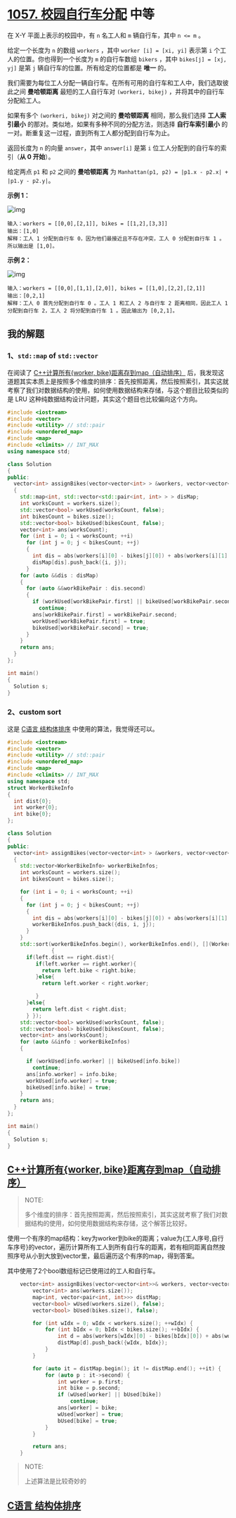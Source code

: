 # [1057. 校园自行车分配](https://leetcode-cn.com/problems/campus-bikes/) 中等

在 X-Y 平面上表示的校园中，有 `n` 名工人和 `m` 辆自行车，其中 `n <= m` 。

给定一个长度为 `n` 的数组 `workers` ，其中 `worker [i] = [xi, yi]` 表示第 `i` 个工人的位置。你也得到一个长度为 `m` 的自行车数组 `bikers` ，其中 `bikes[j] = [xj, yj]` 是第 `j` 辆自行车的位置。所有给定的位置都是 **唯一** 的。

我们需要为每位工人分配一辆自行车。在所有可用的自行车和工人中，我们选取彼此之间 **曼哈顿距离** 最短的工人自行车对 `(workeri, bikej)` ，并将其中的自行车分配給工人。

如果有多个 `(workeri, bikej)` 对之间的 **曼哈顿距离** 相同，那么我们选择 **工人索引最小** 的那对。类似地，如果有多种不同的分配方法，则选择 **自行车索引最小** 的一对。断重复这一过程，直到所有工人都分配到自行车为止。

返回长度为 `n` 的向量 `answer`，其中 `answer[i]` 是第 `i` 位工人分配到的自行车的索引（**从 0 开始**）。

给定两点 `p1` 和 `p2` 之间的 **曼哈顿距离** 为 `Manhattan(p1, p2) = |p1.x - p2.x| + |p1.y - p2.y|`。

**示例 1：**

![img](https://assets.leetcode.com/uploads/2019/03/06/1261_example_1_v2.png)

```
输入：workers = [[0,0],[2,1]], bikes = [[1,2],[3,3]]
输出：[1,0]
解释：工人 1 分配到自行车 0，因为他们最接近且不存在冲突，工人 0 分配到自行车 1 。所以输出是 [1,0]。
```

**示例 2：**

![img](https://assets.leetcode.com/uploads/2019/03/06/1261_example_2_v2.png)

```
输入：workers = [[0,0],[1,1],[2,0]], bikes = [[1,0],[2,2],[2,1]]
输出：[0,2,1]
解释：工人 0 首先分配到自行车 0 。工人 1 和工人 2 与自行车 2 距离相同，因此工人 1 分配到自行车 2，工人 2 将分配到自行车 1 。因此输出为 [0,2,1]。
```

## 我的解题

### 1、`std::map` of `std::vector`

在阅读了 [C++计算所有{worker, bike}距离存到map（自动排序）](https://leetcode-cn.com/problems/campus-bikes/solution/cji-suan-suo-you-worker-bikeju-chi-cun-dao-mapzi-d/) 后，我发现这道题其实本质上是按照多个维度的排序：首先按照距离，然后按照索引，其实这就考察了我们对数据结构的使用，如何使用数据结构来存储，与这个题目比较类似的是 LRU 这种纯数据结构设计问题，其实这个题目也比较偏向这个方向。

```c++
#include <iostream>
#include <vector>
#include <utility> // std::pair
#include <unordered_map>
#include <map>
#include <climits> // INT_MAX
using namespace std;

class Solution
{
public:
  vector<int> assignBikes(vector<vector<int> > &workers, vector<vector<int> > &bikes)
  {
    std::map<int, std::vector<std::pair<int, int> > > disMap;
    int worksCount = workers.size();
    std::vector<bool> workUsed(worksCount, false);
    int bikesCount = bikes.size();
    std::vector<bool> bikeUsed(bikesCount, false);
    vector<int> ans(worksCount);
    for (int i = 0; i < worksCount; ++i)
      for (int j = 0; j < bikesCount; ++j)
      {
        int dis = abs(workers[i][0] - bikes[j][0]) + abs(workers[i][1] - bikes[j][1]);
        disMap[dis].push_back({i, j});
      }
    for (auto &&dis : disMap)
    {
      for (auto &&workBikePair : dis.second)
      {
        if (workUsed[workBikePair.first] || bikeUsed[workBikePair.second])
          continue;
        ans[workBikePair.first] = workBikePair.second;
        workUsed[workBikePair.first] = true;
        bikeUsed[workBikePair.second] = true;
      }
    }
    return ans;
  }
};

int main()
{
  Solution s;
}
```

### 2、custom sort

这是 [C语言 结构体排序](https://leetcode-cn.com/problems/campus-bikes/solution/cyu-yan-jie-gou-ti-pai-xu-by-amboyna-52lf/) 中使用的算法，我觉得还可以。

```c++
#include <iostream>
#include <vector>
#include <utility> // std::pair
#include <unordered_map>
#include <map>
#include <climits> // INT_MAX
using namespace std;
struct WorkerBikeInfo
{
  int dist{0};
  int worker{0};
  int bike{0};
};

class Solution
{
public:
  vector<int> assignBikes(vector<vector<int> > &workers, vector<vector<int> > &bikes)
  {
    std::vector<WorkerBikeInfo> workerBikeInfos;
    int worksCount = workers.size();
    int bikesCount = bikes.size();

    for (int i = 0; i < worksCount; ++i)
    {
      for (int j = 0; j < bikesCount; ++j)
      {
        int dis = abs(workers[i][0] - bikes[j][0]) + abs(workers[i][1] - bikes[j][1]);
        workerBikeInfos.push_back({dis, i, j});
      }
    }
    std::sort(workerBikeInfos.begin(), workerBikeInfos.end(), [](WorkerBikeInfo &left, WorkerBikeInfo &right)
              {
      if(left.dist == right.dist){
         if(left.worker == right.worker){
           return left.bike < right.bike;
         }else{
           return left.worker < right.worker;

         }
      }else{
        return left.dist < right.dist;
      } });
    std::vector<bool> workUsed(worksCount, false);
    std::vector<bool> bikeUsed(bikesCount, false);
    vector<int> ans(worksCount);
    for (auto &&info : workerBikeInfos)
    {

      if (workUsed[info.worker] || bikeUsed[info.bike])
        continue;
      ans[info.worker] = info.bike;
      workUsed[info.worker] = true;
      bikeUsed[info.bike] = true;
    }
    return ans;
  }
};

int main()
{
  Solution s;
}

```





## [C++计算所有{worker, bike}距离存到map（自动排序）](https://leetcode-cn.com/problems/campus-bikes/solution/cji-suan-suo-you-worker-bikeju-chi-cun-dao-mapzi-d/)

> NOTE:
>
> 多个维度的排序：首先按照距离，然后按照索引，其实这就考察了我们对数据结构的使用，如何使用数据结构来存储，这个解答比较好。

使用一个有序的map结构：key为worker到bike的距离；value为{工人序号,自行车序号}的vector，遍历计算所有工人到所有自行车的距离，若有相同距离自然按照序号从小到大放到vector里，最后遍历这个有序的map，得到答案。

其中使用了2个bool数组标记已使用过的工人和自行车。

```c++
    vector<int> assignBikes(vector<vector<int>>& workers, vector<vector<int>>& bikes) {
        vector<int> ans(workers.size());
        map<int, vector<pair<int, int>>> distMap;
        vector<bool> wUsed(workers.size(), false);
        vector<bool> bUsed(bikes.size(), false);

        for (int wIdx = 0; wIdx < workers.size(); ++wIdx) {
            for (int bIdx = 0; bIdx < bikes.size(); ++bIdx) {
                int d = abs(workers[wIdx][0] - bikes[bIdx][0]) + abs(workers[wIdx][1] - bikes[bIdx][1]);
                distMap[d].push_back({wIdx, bIdx});
            }
        }

        for (auto it = distMap.begin(); it != distMap.end(); ++it) {
            for (auto p : it->second) {
                int worker = p.first;
                int bike = p.second;
                if (wUsed[worker] || bUsed[bike])
                    continue;
                ans[worker] = bike;
                wUsed[worker] = true;
                bUsed[bike] = true;
            }
        }

        return ans;
    }

```

> NOTE:
>
> 上述算法是比较奇妙的

## [C语言 结构体排序](https://leetcode-cn.com/problems/campus-bikes/solution/cyu-yan-jie-gou-ti-pai-xu-by-amboyna-52lf/)